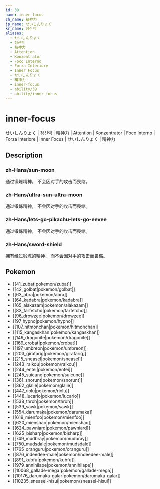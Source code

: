 ```yaml
---
id: 39
name: inner-focus
zh_name: 精神力
jp_name: せいしんりょく
kr_name: 정신력
aliases:
  - せいしんりょく
  - 정신력
  - 精神力
  - Attention
  - Konzentrator
  - Foco Interno
  - Forza Interiore
  - Inner Focus
  - せいしんりょく
  - 精神力
  - inner-focus
  - ability/39
  - ability/inner-focus
---
```

# inner-focus

せいしんりょく | 정신력 | 精神力 | Attention | Konzentrator | Foco Interno | Forza Interiore | Inner Focus | せいしんりょく | 精神力

## Description

### zh-Hans/sun-moon

通过锻炼精神，
不会因对手的攻击而畏缩。

### zh-Hans/ultra-sun-ultra-moon

通过锻炼精神，
不会因对手的攻击而畏缩。

### zh-Hans/lets-go-pikachu-lets-go-eevee

通过锻炼精神，
不会因对手的攻击而畏缩。

### zh-Hans/sword-shield

拥有经过锻炼的精神，
而不会因对手的攻击而畏缩。

## Pokemon

- [[41_zubat|pokemon/zubat]]
- [[42_golbat|pokemon/golbat]]
- [[63_abra|pokemon/abra]]
- [[64_kadabra|pokemon/kadabra]]
- [[65_alakazam|pokemon/alakazam]]
- [[83_farfetchd|pokemon/farfetchd]]
- [[96_drowzee|pokemon/drowzee]]
- [[97_hypno|pokemon/hypno]]
- [[107_hitmonchan|pokemon/hitmonchan]]
- [[115_kangaskhan|pokemon/kangaskhan]]
- [[149_dragonite|pokemon/dragonite]]
- [[169_crobat|pokemon/crobat]]
- [[197_umbreon|pokemon/umbreon]]
- [[203_girafarig|pokemon/girafarig]]
- [[215_sneasel|pokemon/sneasel]]
- [[243_raikou|pokemon/raikou]]
- [[244_entei|pokemon/entei]]
- [[245_suicune|pokemon/suicune]]
- [[361_snorunt|pokemon/snorunt]]
- [[362_glalie|pokemon/glalie]]
- [[447_riolu|pokemon/riolu]]
- [[448_lucario|pokemon/lucario]]
- [[538_throh|pokemon/throh]]
- [[539_sawk|pokemon/sawk]]
- [[554_darumaka|pokemon/darumaka]]
- [[619_mienfoo|pokemon/mienfoo]]
- [[620_mienshao|pokemon/mienshao]]
- [[624_pawniard|pokemon/pawniard]]
- [[625_bisharp|pokemon/bisharp]]
- [[749_mudbray|pokemon/mudbray]]
- [[750_mudsdale|pokemon/mudsdale]]
- [[765_oranguru|pokemon/oranguru]]
- [[876_indeedee-male|pokemon/indeedee-male]]
- [[891_kubfu|pokemon/kubfu]]
- [[979_annihilape|pokemon/annihilape]]
- [[10068_gallade-mega|pokemon/gallade-mega]]
- [[10176_darumaka-galar|pokemon/darumaka-galar]]
- [[10235_sneasel-hisui|pokemon/sneasel-hisui]]

